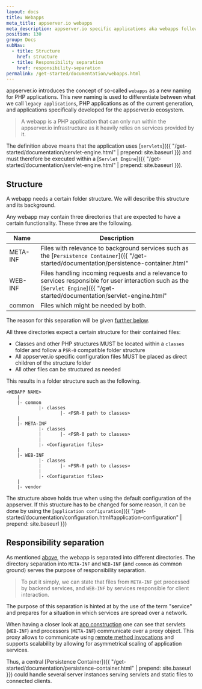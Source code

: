 ```yaml
---
layout: docs
title: Webapps
meta_title: appserver.io webapps
meta_description: appserver.io specific applications aka webapps follow certain app principles, find out which 
position: 130
group: Docs
subNav:
  - title: Structure
    href: structure
  - title: Responsibility separation
    href: responsibility-separation
permalink: /get-started/documentation/webapps.html
---
```


appserver.io introduces the concept of so-called `webapps` as a new naming for PHP applications.
This new naming is used to differentiate between what we call `legacy applications`, PHP applications as of the current generation, and applications specifically developed for the appserver.io ecosystem.

> A webapp is a PHP application that can only run within the appserver.io infrastructure as it heavily relies on services provided by it.

The definition above means that the application uses [`servlets`]({{ "/get-started/documentation/servlet-engine.html" | prepend: site.baseurl }}) and must therefore be executed within a [`Servlet Engine`]({{ "/get-started/documentation/servlet-engine.html" | prepend: site.baseurl }}).

## Structure

A webapp needs a certain folder structure. We will describe this structure and its background.

Any webapp may contain three directories that are expected to have a certain functionality. These three are the following.

| Name          |  Description                                                                                         |
| --------------| -----------------------------------------------------------------------------------------------------|
| META-INF      | Files with relevance to background services such as the [`Persistence Container`]({{ "/get-started/documentation/persistence-container.html" | prepend: site.baseurl }}).   |
| WEB-INF       | Files handling incoming requests and a relevance to services responsible for user interaction such as the [`Servlet Engine`]({{ "/get-started/documentation/servlet-engine.html" | prepend: site.baseurl }}).  |
| common        | Files which might be needed by both. |

The reason for this separation will be given [further below](#responsibility-separation).

All three directories expect a certain structure for their contained files:

* Classes and other PHP structures MUST be located within a `classes` folder and follow a `PSR-0` compatible folder structure
* All appserver.io specific configuration files MUST be placed as direct children of the structure folder
* All other files can be structured as needed

This results in a folder structure such as the following.

```
<WEBAPP NAME>
    |
    |- common 
            |- classes
                    |- <PSR-0 path to classes>
    |
    |- META-INF 
            |- classes
            |       |- <PSR-0 path to classes>
            |
            |- <Configuration files>
    |
    |- WEB-INF 
            |- classes
            |       |- <PSR-0 path to classes>
            |
            |- <Configuration files>
    |
    |- vendor
```

The structure above holds true when using the default configuration of the appserver.
If this structure has to be changed for some reason, it can be done by using the [`application configuration`]({{ "/get-started/documentation/configuration.html#application-configuration" | prepend: site.baseurl }})

## Responsibility separation

As mentioned [above](#structure), the webapp is separated into different directories. The directory separation into `META-INF` and `WEB-INF` (and `common` as common ground) serves the purpose of responsibility separation.

> To put it simply, we can state that files from `META-INF` get processed by backend services, and `WEB-INF` by services responsible for client interaction.

The purpose of this separation is hinted at by the use of the term "service" and prepares for a situation in which services are spread over a network.

When having a closer look at [app construction](https://github.com/appserver-io-apps/example) one can see that servlets (`WEB-INF`) and processors (`META-INF`) communicate over a proxy object.
This proxy allows to communicate using [remote method invocations](http://en.wikipedia.org/wiki/Java_remote_method_invocation) and supports scalability by allowing for asymmetrical scaling of application services.

Thus, a central [Persistence Container]({{ "/get-started/documentation/persistence-container.html" | prepend: site.baseurl }}) could handle several server instances serving servlets and static files to connected clients.
